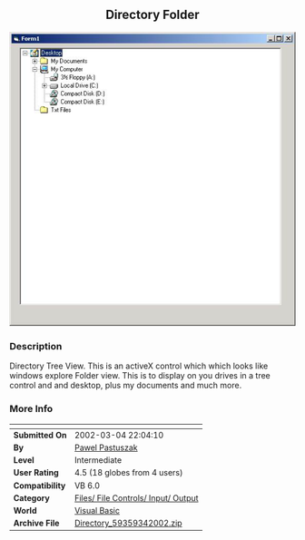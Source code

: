 ﻿<div align="center">

## Directory Folder

<img src="PIC2002342218186203.jpg">
</div>

### Description

Directory Tree View. This is an activeX control which which looks like windows explore Folder view. This is to display on you drives in a tree control and and desktop, plus my documents and much more.
 
### More Info
 


<span>             |<span>
---                |---
**Submitted On**   |2002-03-04 22:04:10
**By**             |[Pawel Pastuszak](https://github.com/Planet-Source-Code/PSCIndex/blob/master/ByAuthor/pawel-pastuszak.md)
**Level**          |Intermediate
**User Rating**    |4.5 (18 globes from 4 users)
**Compatibility**  |VB 6\.0
**Category**       |[Files/ File Controls/ Input/ Output](https://github.com/Planet-Source-Code/PSCIndex/blob/master/ByCategory/files-file-controls-input-output__1-3.md)
**World**          |[Visual Basic](https://github.com/Planet-Source-Code/PSCIndex/blob/master/ByWorld/visual-basic.md)
**Archive File**   |[Directory\_59359342002\.zip](https://github.com/Planet-Source-Code/pawel-pastuszak-directory-folder__1-32352/archive/master.zip)








